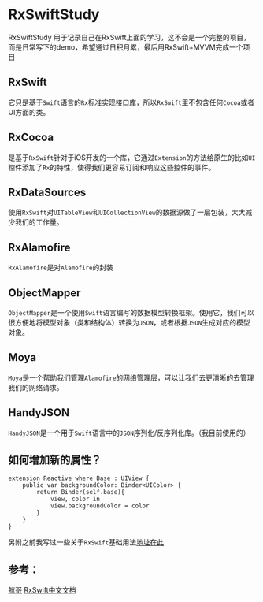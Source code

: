 # RxSwiftStudy
RxSwiftStudy 用于记录自己在RxSwift上面的学习，这不会是一个完整的项目，而是日常写下的demo，希望通过日积月累，最后用RxSwift+MVVM完成一个项目


## RxSwift
它只是基于`Swift`语言的`Rx`标准实现接口库，所以`RxSwift`里不包含任何`Cocoa`或者UI方面的类。
## RxCocoa
是基于`RxSwift`针对于iOS开发的一个库，它通过`Extension`的方法给原生的比如`UI`控件添加了`Rx`的特性，使得我们更容易订阅和响应这些控件的事件。
## RxDataSources
使用`RxSwift`对`UITableView`和`UICollectionView`的数据源做了一层包装，大大减少我们的工作量。
## RxAlamofire
`RxAlamofire`是对`Alamofire`的封装
## ObjectMapper
`ObjectMapper`是一个使用`Swift`语言编写的数据模型转换框架。使用它，我们可以很方便地将模型对象（类和结构体）转换为`JSON`，或者根据`JSON`生成对应的模型对象。
## Moya 
`Moya`是一个帮助我们管理`Alamofire`的网络管理层，可以让我们去更清晰的去管理我们的网络请求。
## HandyJSON
`HandyJSON`是一个用于`Swift`语言中的`JSON`序列化/反序列化库。（我目前使用的）


## 如何增加新的属性？
```
extension Reactive where Base : UIView {
    public var backgroundColor: Binder<UIColor> {
        return Binder(self.base){
            view, color in
            view.backgroundColor = color
        }
    }
}
```

另附之前我写过一些关于`RxSwift`基础用法[地址在此](https://www.jianshu.com/p/cb5d37116dd2)

## 参考：
[航哥](http://www.hangge.com/)
[RxSwift中文文档](https://beeth0ven.github.io/RxSwift-Chinese-Documentation/)
